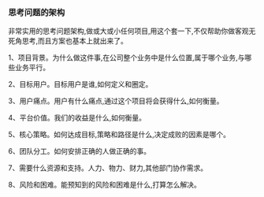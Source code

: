 ### 思考问题的架构

非常实用的思考问题架构,做或大或小任何项目,用这个套一下,不仅帮助你做客观无死角思考,而且方案也基本上就出来了。

1、项目背景。为什么做这件事,在公司整个业务中是什么位置,属于哪个业务,与哪些业务平行。

2、目标用户。目标用户是谁,如何定义和圈定。

3、用户痛点。用户有什么痛点,通过这个项目将会获得什么,如何衡量。

4、平台价值。我们的收益是什么,如何衡量。

5、核心策略。如何达成目标,策略和路径是什么,决定成败的因素是哪个。

6、团队分工。如何安排正确的人做正确的事。

7、需要什么资源和支持。人力、物力、财力,其他部门协作需求。

8、风险和困难。能预知到的风险和困难是什么,打算怎么解决。